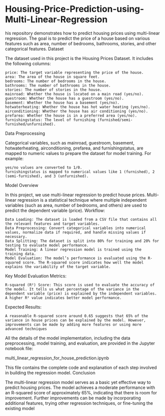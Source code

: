 # Housing-Price-Prediction-using-Multi-Linear-Regression
his repository demonstrates how to predict housing prices using multi-linear regression. The goal is to predict the price of a house based on various features such as area, number of bedrooms, bathrooms, stories, and other categorical features.
Dataset

The dataset used in this project is the Housing Prices Dataset. It includes the following columns:

    price: The target variable representing the price of the house.
    area: The area of the house in square feet.
    bedrooms: The number of bedrooms in the house.
    bathrooms: The number of bathrooms in the house.
    stories: The number of stories in the house.
    mainroad: Whether the house is located on a main road (yes/no).
    guestroom: Whether the house has a guestroom (yes/no).
    basement: Whether the house has a basement (yes/no).
    hotwaterheating: Whether the house has hot water heating (yes/no).
    airconditioning: Whether the house has air conditioning (yes/no).
    prefarea: Whether the house is in a preferred area (yes/no).
    furnishingstatus: The level of furnishing (furnished/semi-furnished/unfurnished).

Data Preprocessing

Categorical variables, such as mainroad, guestroom, basement, hotwaterheating, airconditioning, prefarea, and furnishingstatus, are mapped to numeric values to prepare the dataset for model training. For example:

    yes/no values are converted to 1/0.
    furnishingstatus is mapped to numerical values like 1 (furnished), 2 (semi-furnished), and 3 (unfurnished).

Model Overview

In this project, we use multi-linear regression to predict house prices. Multi-linear regression is a statistical technique where multiple independent variables (such as area, number of bedrooms, and others) are used to predict the dependent variable (price).
Workflow:

    Data Loading: The dataset is loaded from a CSV file that contains all the relevant features and target variables.
    Data Preprocessing: Convert categorical variables into numerical values, normalize data if required, and handle missing values if necessary.
    Data Splitting: The dataset is split into 80% for training and 20% for testing to evaluate model performance.
    Model Training: A linear regression model is trained using the training data.
    Model Evaluation: The model’s performance is evaluated using the R-squared score. The R-squared score indicates how well the model explains the variability of the target variable.

Key Model Evaluation Metrics:

    R-squared (R²) Score: This score is used to evaluate the accuracy of the model. It tells us what percentage of the variance in the dependent variable (price) is explained by the independent variables. A higher R² value indicates better model performance.

Expected Results:

    A reasonable R-squared score around 0.65 suggests that 65% of the variance in house prices can be explained by the model. However, improvements can be made by adding more features or using more advanced techniques

All the details of the model implementation, including the data preprocessing, model training, and evaluation, are provided in the Jupyter notebook file:

multi_linear_regression_for_house_prediction.ipynb

This file contains the complete code and explanation of each step involved in building the regression model.
Conclusion

The multi-linear regression model serves as a basic yet effective way to predict housing prices. The model achieves a moderate performance with an R-squared score of approximately 65%, indicating that there is room for improvement. Further improvements can be made by incorporating additional features, trying other regression techniques, or fine-tuning the existing model
